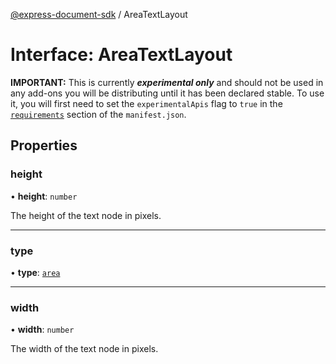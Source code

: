 [@express-document-sdk](../overview.md) / AreaTextLayout

# Interface: AreaTextLayout

<InlineAlert slots="text" variant="warning"/>

**IMPORTANT:** This is currently ***experimental only*** and should not be used in any add-ons you will be distributing until it has been declared stable. To use it, you will first need to set the `experimentalApis` flag to `true` in the [`requirements`](../../../manifest/index.md#requirements) section of the `manifest.json`.

## Properties

### height

• **height**: `number`

The height of the text node in pixels.

<hr />

### type

• **type**: [`area`](../enumerations/TextType.md#area)

<hr />

### width

• **width**: `number`

The width of the text node in pixels.
